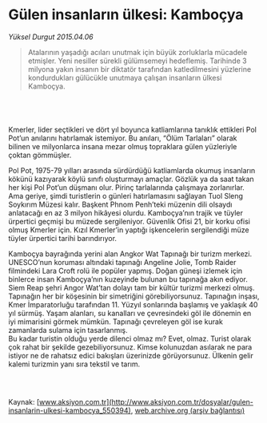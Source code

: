 # Gülen insanların ülkesi: Kamboçya

*Yüksel Durgut 2015.04.06*

<div class="pNewsDetailMainContent" itemprop="articleBody">
 <blockquote>
  <p>
   Atalarının yaşadığı acıları unutmak için büyük zorluklarla mücadele etmişler. Yeni nesiller sürekli gülümsemeyi hedeflemiş. Tarihinde 3 milyona yakın insanın bir diktatör tarafından katledilmesini yüzlerine kondurdukları gülücükle unutmaya çalışan insanların ülkesi Kamboçya.
  </p>
 </blockquote>
 <p>
  <img alt="" src="http://web.archive.org/web/20150707153340im_/http://medya.aksiyon.com.tr//aksiyon/2015/04/07/567270.jpg "/>
 </p>
 <p>
  <img alt="" src="http://web.archive.org/web/20150707153340im_/http://medya.aksiyon.com.tr//aksiyon/2015/04/07/567271.jpg "/>
 </p>
 <p>
  <img alt="" src="http://web.archive.org/web/20150707153340im_/http://medya.aksiyon.com.tr//aksiyon/2015/04/07/567272.jpg "/>
 </p>
 <p>
  <img alt="" src="http://web.archive.org/web/20150707153340im_/http://medya.aksiyon.com.tr//aksiyon/2015/04/07/567273.jpg "/>
 </p>
 <p>
  Kmerler, lider seçtikleri ve dört yıl boyunca katliamlarına tanıklık ettikleri Pol Pot’un anılarını hatırlamak istemiyor. Bu anıları, “Ölüm Tarlaları” olarak bilinen ve milyonlarca insana mezar olmuş topraklara gülen yüzleriyle çoktan gömmüşler.
 </p>
 <p>
  Pol Pot, 1975-79 yılları arasında sürdürdüğü katliamlarda okumuş insanların kökünü kazıyarak köylü sınıfı oluşturmayı amaçlar. Gözlük ya da saat takan her kişi Pol Pot’un düşmanı olur. Pirinç tarlalarında çalışmaya zorlanırlar. Ama geriye, şimdi turistlerin o günleri hatırlamasını sağlayan Tuol Sleng Soykırım Müzesi kalır. Başkent Phnom Penh’teki müzenin dili olsaydı anlatacağı en az 3 milyon hikâyesi olurdu. Kamboçya’nın trajik ve tüyler ürpertici geçmişi bu müzede sergileniyor. Güvenlik Ofisi 21, bir korku ofisi olmuş Kmerler için. Kızıl Kmerler’in yaptığı işkencelerin sergilendiği müze tüyler ürpertici tarihi barındırıyor.
 </p>
 <p>
  Kamboçya bayrağında yerini alan Angkor Wat Tapınağı bir turizm merkezi. UNESCO’nun koruması altındaki tapınağı Angeline Jolie, Tomb Raider filmindeki Lara Croft rolü ile popüler yapmış. Doğan güneşi izlemek için binlerce insan Kamboçya’nın kuzeyinde bulunan bu tapınağa akın ediyor.
  <br>
   Siem Reap şehri Angor Wat’tan dolayı tam bir kültür turizmi merkezi olmuş. Tapınağın her bir köşesinin bir simetriğini görebiliyorsunuz. Tapınağın inşası, Kmer İmparatorluğu tarafından 11. Yüzyıl sonlarında başlamış ve yaklaşık 40 yıl sürmüş. Yaşam alanları, su kanalları ve çevresindeki göl ile dönemin en iyi mimarisini görmek mümkün. Tapınağı çevreleyen göl ise kurak zamanlarda sulama için tasarlanmış.
   <br>
    Bu kadar turistin olduğu yerde dilenci olmaz mı? Evet, olmaz. Turist olarak çok rahat bir şekilde gezebiliyorsunuz. Kimse kolunuzdan asılarak ne para istiyor ne de rahatsız edici bakışları üzerinizde görüyorsunuz. Ülkenin gelir kalemi turizmin yanı sıra tekstil ve tarım.
   </br>
  </br>
 </p>
 <p>
  <img alt="" src="http://web.archive.org/web/20150707153340im_/http://medya.aksiyon.com.tr//aksiyon/2015/04/07/567274.jpg "/>
 </p>
 <p>
  <img alt="" src="http://web.archive.org/web/20150707153340im_/http://medya.aksiyon.com.tr//aksiyon/2015/04/07/567275.jpg "/>
 </p>
</div>


Kaynak: [www.aksiyon.com.tr](http://www.aksiyon.com.tr/dosyalar/gulen-insanlarin-ulkesi-kambocya_550394), [web.archive.org (arşiv bağlantısı)](http://web.archive.org/web/20150707153340/http://www.aksiyon.com.tr/dosyalar/gulen-insanlarin-ulkesi-kambocya_550394)
